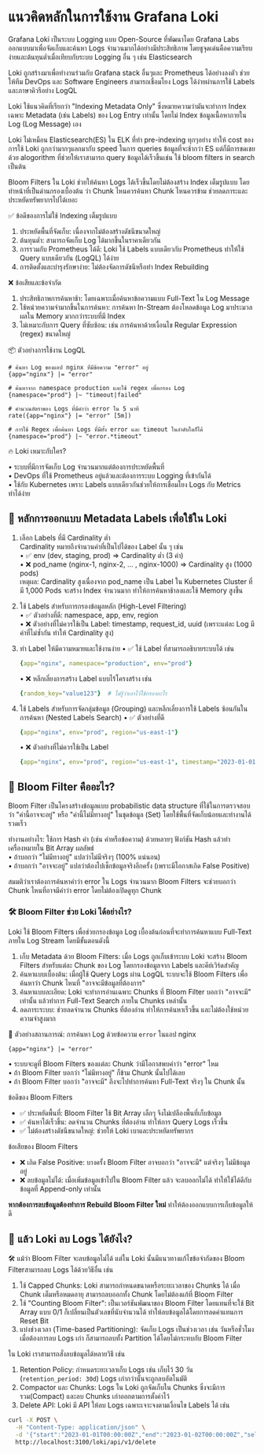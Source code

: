 # แนวคิดหลักในการใช้งาน Grafana Loki

Grafana Loki เป็นระบบ Logging แบบ Open-Source ที่พัฒนาโดย Grafana Labs ออกแบบมาเพื่อจัดเก็บและค้นหา Logs จำนวนมากได้อย่างมีประสิทธิภาพ โดยชูจุดเด่นคือความเรียบง่ายและต้นทุนต่ำเมื่อเทียบกับระบบ Logging อื่น ๆ เช่น Elasticsearch  

Loki ถูกสร้างมาเพื่อทำงานร่วมกับ Grafana stack อื่นๆและ Prometheus ได้อย่างลงตัว ช่วยให้ทีม DevOps และ Software Engineers สามารถเชื่อมโยง Logs ได้ง่ายผ่านการใช้ Labels และภาษาคิวรีอย่าง LogQL  

Loki ใช้แนวคิดที่เรียกว่า "Indexing Metadata Only" ซึ่งหมายความว่ามันจะทำการ Index เฉพาะ Metadata (เช่น Labels) ของ Log Entry เท่านั้น โดยไม่ Index ข้อมูลเนื้อหาภายใน Log (Log Message) เอง  

Loki ไม่เหมือน Elasticsearch(ES) ใน ELK ที่ทำ pre-indexing ทุกๆอย่าง ทำให้ cost ของการใช้ Loki ถูกกว่ามากๆแลกมากับ speed ในการ queries ข้อมูลที่จะช้ากว่า ES แต่ก็มีการชดเชยด้วย alogorithm ที่ช่วยให้เราสามารถ query ข้อมูลได้เร็วขึ้นเช่น ใช้ bloom filters in search เป็นต้น

Bloom Filters ใน Loki ช่วยให้ค้นหา Logs ได้เร็วขึ้นโดยไม่ต้องสร้าง Index เต็มรูปแบบ โดยทำหน้าที่เป็นด่านกรองเบื้องต้น ว่า Chunk ไหนควรค้นหา Chunk ไหนควรข้าม ช่วยลดภาระและประหยัดทรัพยากรไปได้เยอะ  

✅ ข้อดีของการไม่ใช้ Indexing เต็มรูปแบบ

1. ประหยัดพื้นที่จัดเก็บ: เนื่องจากไม่ต้องสร้างดัชนีขนาดใหญ่
2. ต้นทุนต่ำ: สามารถจัดเก็บ Log ได้มากขึ้นในราคาเดียวกัน
3. การรวมกับ Prometheus ได้ดี: Loki ใช้ Labels แบบเดียวกับ Prometheus ทำให้ใช้ Query แบบเดียวกัน (LogQL) ได้ง่าย
4. การติดตั้งและบำรุงรักษาง่าย: ไม่ต้องจัดการดัชนีหรือทำ Index Rebuilding

❌ ข้อเสียและข้อจำกัด

1. ประสิทธิภาพการค้นหาช้า: โดยเฉพาะเมื่อค้นหาข้อความแบบ Full-Text ใน Log Message
2. ใช้หน่วยความจำมากขึ้นในการค้นหา: การค้นหา In-Stream ต้องโหลดข้อมูล Log มาประมวลผลใน Memory มากกว่าระบบที่มี Index
3. ไม่เหมาะกับการ Query ที่ซับซ้อน: เช่น การค้นหาด้วยเงื่อนไข Regular Expression (regex) ขนาดใหญ่

📦 ตัวอย่างการใช้งาน LogQL

```logql
# ค้นหา Log ของแอป nginx ที่มีข้อความ "error" อยู่
{app="nginx"} |= "error"

# ค้นหาจาก namespace production และใช้ regex เพื่อกรอง Log
{namespace="prod"} |~ "timeout|failed"

# คำนวณอัตราของ Logs ที่มีคำว่า error ใน 5 นาที
rate({app="nginx"} |= "error" [5m])

# การใช้ Regex เพื่อค้นหา Logs ที่มีทั้ง error และ timeout ในลำดับใดก็ได้
{namespace="prod"} |~ "error.*timeout"
```

🔥 Loki เหมาะกับใคร?

• ระบบที่มีการจัดเก็บ Log จำนวนมากแต่ต้องการประหยัดพื้นที่  
• DevOps ที่ใช้ Prometheus อยู่แล้วและต้องการระบบ Logging ที่เข้ากันได้  
• ใช้กับ Kubernetes เพราะ Labels แบบเดียวกันช่วยให้การเชื่อมโยง Logs กับ Metrics ทำได้ง่าย  

## 🧠 หลักการออกแบบ Metadata Labels เพื่อใช้ใน Loki

1. เลือก Labels ที่มี Cardinality ต่ำ  
    Cardinality หมายถึงจำนวนค่าที่เป็นไปได้ของ Label นั้น ๆ เช่น  
        • ✅ env (dev, staging, prod) => Cardinality ต่ำ (3 ค่า)  
        • ❌ pod_name (nginx-1, nginx-2, … , nginx-1000) => Cardinality สูง (1000 pods)  
        เหตุผล: Cardinality สูงเนื่องจาก pod_name เป็น Label ใน Kubernetes Cluster ที่มี 1,000 Pods จะสร้าง Index จำนวนมาก ทำให้การค้นหาช้าลงและใช้ Memory สูงขึ้น

2. ใช้ Labels สำหรับการกรองข้อมูลหลัก (High-Level Filtering)  
    • ✅ ตัวอย่างที่ดี: namespace, app, env, region  
    • ❌ ตัวอย่างที่ไม่ควรใช้เป็น Label: timestamp, request_id, uuid (เพราะแต่ละ Log มีค่าที่ไม่ซ้ำกัน ทำให้ Cardinality สูง)  

3. ทำ Label ให้มีความหมายและใช้งานง่าย
    • ✅ ใช้ Label ที่สามารถอธิบายระบบได้ เช่น

    ```yaml
    {app="nginx", namespace="production", env="prod"}
    ```

    •   ❌ หลีกเลี่ยงการสร้าง Label แบบไร้โครงสร้าง เช่น

    ```yaml
    {random_key="value123"}  # ไม่รู้ว่าเอาไว้ใช้กรองอะไร
    ```

4. ใช้ Labels สำหรับการจัดกลุ่มข้อมูล (Grouping) และหลีกเลี่ยงการใช้ Labels ซ้อนกันในการค้นหา (Nested Labels Search)
    • ✅ ตัวอย่างที่ดี

    ```yaml
    {app="nginx", env="prod", region="us-east-1"}
    ```

    • ❌ ตัวอย่างที่ไม่ควรใช้เป็น Label

    ```yaml
    {app="nginx", env="prod", region="us-east-1", timestamp="2023-01-01T00:00:00Z", response_time="150ms"}
    ```

## 🌼 Bloom Filter คืออะไร?

Bloom Filter เป็นโครงสร้างข้อมูลแบบ probabilistic data structure ที่ใช้ในการตรวจสอบว่า "ค่านี้อาจจะอยู่" หรือ "ค่านี้ไม่มีทางอยู่" ในชุดข้อมูล (Set) โดยใช้พื้นที่จัดเก็บน้อยและทำงานได้รวดเร็ว

ทำงานอย่างไร: ใช้การ Hash ค่า (เช่น คำหรือข้อความ) ด้วยหลายๆ ฟังก์ชัน Hash แล้วทำเครื่องหมายใน Bit Array
ผลลัพธ์  
• ถ้าบอกว่า "ไม่มีทางอยู่" แปลว่าไม่มีจริงๆ (100% แน่นอน)  
• ถ้าบอกว่า "อาจจะอยู่" แปลว่าต้องไปเช็กข้อมูลจริงอีกครั้ง (เพราะมีโอกาสเกิด False Positive)  

สมมติว่าเราต้องการค้นหาคำว่า error ใน Logs จำนวนมาก Bloom Filters จะช่วยบอกว่า Chunk ไหนที่อาจมีคำว่า error โดยไม่ต้องเปิดดูทุก Chunk

### 🛠️ Bloom Filter ช่วย Loki ได้อย่างไร?

Loki ใช้ Bloom Filters เพื่อช่วยกรองข้อมูล Log เบื้องต้นก่อนที่จะทำการค้นหาแบบ Full-Text ภายใน Log Stream โดยมีขั้นตอนดังนี้

1. เก็บ Metadata ด้วย Bloom Filters: เมื่อ Logs ถูกเก็บเข้าระบบ Loki จะสร้าง Bloom Filters สำหรับแต่ละ Chunk ของ Log โดยกรองข้อมูลจาก Labels และคีย์เวิร์ดสำคัญ
2. ค้นหาแบบเบื้องต้น: เมื่อผู้ใช้ Query Logs ผ่าน LogQL ระบบจะใช้ Bloom Filters เพื่อค้นหาว่า Chunk ไหนที่ "อาจจะมีข้อมูลที่ต้องการ"
3. ค้นหาแบบละเอียด: Loki จะทำการอ่านเฉพาะ Chunks ที่ Bloom Filter บอกว่า "อาจจะมี" เท่านั้น แล้วทำการ Full-Text Search ภายใน Chunks เหล่านั้น
4. ลดภาระระบบ: ช่วยลดจำนวน Chunks ที่ต้องอ่าน ทำให้การค้นหาเร็วขึ้น และไม่ต้องใช้หน่วยความจำสูงมาก

🎯 ตัวอย่างสถานการณ์: การค้นหา Log ด้วยข้อความ `error` ในแอป nginx

```logql
{app="nginx"} |= "error"
```

• ระบบจะดูที่ Bloom Filters ของแต่ละ Chunk ว่ามีโอกาสพบคำว่า "error" ไหม  
• ถ้า Bloom Filter บอกว่า "ไม่มีทางอยู่" ก็ข้าม Chunk นั้นไปได้เลย  
• ถ้า Bloom Filter บอกว่า "อาจจะมี" ถึงจะไปทำการค้นหา Full-Text จริงๆ ใน Chunk นั้น  

ข้อดีของ Bloom Filters

- ✅ ประหยัดพื้นที่: Bloom Filter ใช้ Bit Array เล็กๆ จึงไม่เปลืองพื้นที่เก็บข้อมูล
- ✅ ค้นหาได้เร็วขึ้น: ลดจำนวน Chunks ที่ต้องอ่าน ทำให้การ Query Logs เร็วขึ้น
- ✅ ไม่ต้องสร้างดัชนีขนาดใหญ่: ช่วยให้ Loki เบาและประหยัดทรัพยากร

ข้อเสียของ Bloom Filters

- ❌ เกิด False Positive: บางครั้ง Bloom Filter อาจบอกว่า "อาจจะมี" แต่จริงๆ ไม่มีข้อมูลอยู่  
- ❌ ลบข้อมูลไม่ได้: เมื่อเพิ่มข้อมูลเข้าไปใน Bloom Filter แล้ว จะลบออกไม่ได้ ทำให้ใช้ได้ดีกับข้อมูลที่ Append-only เท่านั้น  

**หากต้องการลบข้อมูลต้องทำการ Rebuild Bloom Filter ใหม่** ทำให้ต้องออกแบบการเก็บข้อมูลให้ดี

## 🧹 แล้ว Loki ลบ Logs ได้ยังไง?

🛠️ แม้ว่า Bloom Filter จะลบข้อมูลไม่ได้ แต่ใน Loki นั้นมีแนวทางแก้ไขข้อจำกัดของ Bloom Filterสามารถลบ Logs ได้ด้วยวิธีอื่น เช่น

1. ใช้ Capped Chunks: Loki สามารถกำหนดขนาดหรือระยะเวลาของ Chunks ได้ เมื่อ Chunk เต็มหรือหมดอายุ สามารถลบออกทั้ง Chunk โดยไม่ต้องแก้ที่ Bloom Filter
2. ใช้ "Counting Bloom Filter": เป็นเวอร์ชันพัฒนาของ Bloom Filter โดยแทนที่จะใช้ Bit Array แบบ 0/1 ก็เปลี่ยนเป็นตัวเลขที่นับจำนวนได้ ทำให้ลบข้อมูลได้โดยการลดค่าแทนการ Reset Bit
3. แบ่งช่วงเวลา (Time-based Partitioning): จัดเก็บ Logs เป็นช่วงเวลา เช่น วันหรือชั่วโมง เมื่อต้องการลบ Logs เก่า ก็สามารถลบทั้ง Partition ได้โดยไม่กระทบกับ Bloom Filter

ใน Loki เราสามารถสั่งลบข้อมูลได้หลายวิธี เช่น

1. Retention Policy: กำหนดระยะเวลาเก็บ Logs เช่น เก็บไว้ 30 วัน (`retention_period: 30d`) Logs เก่ากว่านั้นจะถูกลบอัตโนมัติ
2. Compactor และ Chunks: Logs ใน Loki ถูกจัดเก็บใน Chunks ซึ่งจะมีการรวม(Compact) และลบ Chunks เก่าออกตามการตั้งค่าไว้
3. Delete API: Loki มี API ให้ลบ Logs เฉพาะเจาะจงตามเงื่อนไข Labels ได้ เช่น

```sh
curl -X POST \
  -H "Content-Type: application/json" \
  -d '{"start":"2023-01-01T00:00:00Z","end":"2023-01-02T00:00:00Z","selectors":["{app=\"nginx\"}"]}' \
  http://localhost:3100/loki/api/v1/delete
```
